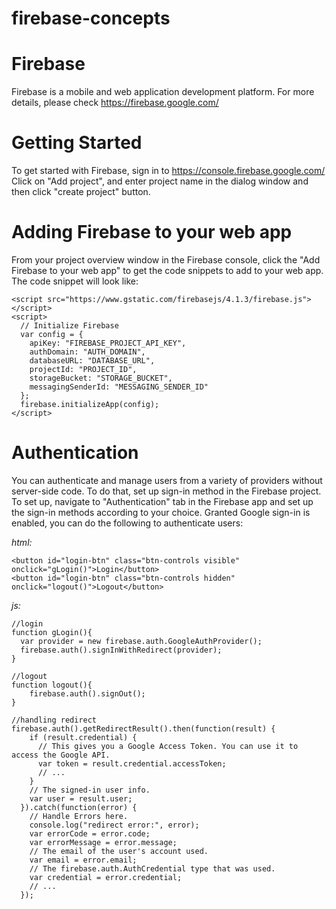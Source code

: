 # firebase-concepts

# Firebase
Firebase is a mobile and web application development platform.
For more details, please check https://firebase.google.com/

# Getting Started
To get started with Firebase, sign in to https://console.firebase.google.com/
Click on "Add project", and enter project name in the dialog window and then click "create project" button.

# Adding Firebase to your web app
From your project overview window in the Firebase console, click the "Add Firebase to your web app" to get
the code snippets to add to your web app.
The code snippet will look like:
````
<script src="https://www.gstatic.com/firebasejs/4.1.3/firebase.js"></script>
<script>
  // Initialize Firebase
  var config = {
    apiKey: "FIREBASE_PROJECT_API_KEY",
    authDomain: "AUTH_DOMAIN",
    databaseURL: "DATABASE_URL",
    projectId: "PROJECT_ID",
    storageBucket: "STORAGE_BUCKET",
    messagingSenderId: "MESSAGING_SENDER_ID"
  };
  firebase.initializeApp(config);
</script>
````
# Authentication
You can authenticate and manage users from a variety of providers without server-side code.
To do that, set up sign-in method in the Firebase project. To set up, navigate to "Authentication" tab in the Firebase app and set up the sign-in methods
according to your choice.
Granted Google sign-in is enabled, you can do the following to authenticate users:

*html:*
````
<button id="login-btn" class="btn-controls visible" onclick="gLogin()">Login</button>
<button id="login-btn" class="btn-controls hidden" onclick="logout()">Logout</button>

````
*js:*
````
//login
function gLogin(){
  var provider = new firebase.auth.GoogleAuthProvider();
  firebase.auth().signInWithRedirect(provider);
}

//logout
function logout(){
    firebase.auth().signOut();
}

//handling redirect
firebase.auth().getRedirectResult().then(function(result) {
    if (result.credential) {
      // This gives you a Google Access Token. You can use it to access the Google API.
      var token = result.credential.accessToken;
      // ...
    }
    // The signed-in user info.
    var user = result.user;
  }).catch(function(error) {
    // Handle Errors here.
    console.log("redirect error:", error);
    var errorCode = error.code;
    var errorMessage = error.message;
    // The email of the user's account used.
    var email = error.email;
    // The firebase.auth.AuthCredential type that was used.
    var credential = error.credential;
    // ...
  });
````